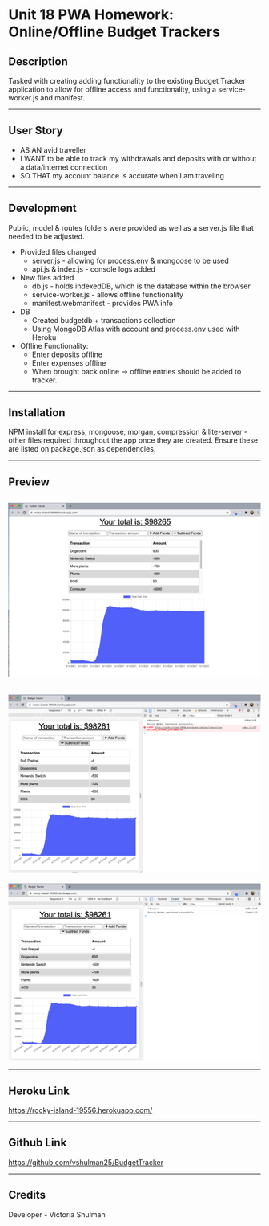# Unit 18 PWA Homework: Online/Offline Budget Trackers

## Description 

Tasked with creating adding functionality to the existing Budget Tracker application to allow for offline access and functionality, using a service-worker.js and manifest.

---

## User Story

* AS AN avid traveller
* I WANT to be able to track my withdrawals and deposits with or without a data/internet connection
* SO THAT my account balance is accurate when I am traveling

---

## Development 

Public, model & routes folders were provided as well as a server.js file that needed to be adjusted.  

* Provided files changed
  * server.js - allowing for process.env & mongoose to be used 
  * api.js & index.js - console logs added 
* New files added
  * db.js - holds indexedDB, which is the database within the browser
  * service-worker.js - allows offline functionality 
  * manifest.webmanifest - provides PWA info
* DB
  * Created budgetdb + transactions collection
  * Using MongoDB Atlas with account and process.env used with Heroku
* Offline Functionality:
  * Enter deposits offline
  * Enter expenses offline
  * When brought back online -> offline entries should be added to tracker.

---

## Installation 

NPM install for express, mongoose, morgan, compression & lite-server - other files required throughout the app once they are created. Ensure these are listed on package.json as dependencies.

--- 

## Preview 

![18:Budget](public/images/budgetbackonline.png)
--
![18:Budget](public/images/budgetoffline.png)
--
![18:Budget](public/images/budgethome.png)

---
## Heroku Link 

https://rocky-island-19556.herokuapp.com/

---

## Github Link

https://github.com/vshulman25/BudgetTracker

---

## Credits

Developer - Victoria Shulman 
